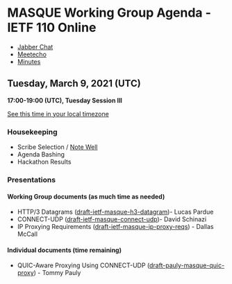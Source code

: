# MASQUE Working Group Agenda - IETF 110 Online

* [Jabber Chat](xmpp:masque@jabber.ietf.org?join)
* [Meetecho](https://meetings.conf.meetecho.com/ietf110/?group=masque&short=&item=1)
* [Minutes](https://codimd.ietf.org/notes-ietf-110-masque)

## Tuesday, March 9, 2021 (UTC)
**17:00-19:00 (UTC), Tuesday Session III**

[See this time in your local timezone](https://www.timeanddate.com/worldclock/fixedtime.html?msg=MASQUE+-+IETF+110&iso=20210309T17&p1=1440&ah=2)

### Housekeeping

* Scribe Selection / [Note Well](https://www.ietf.org/about/note-well.html)
* Agenda Bashing
* Hackathon Results

### Presentations

#### Working Group documents (as much time as needed)

* HTTP/3 Datagrams ([draft-ietf-masque-h3-datagram](https://datatracker.ietf.org/doc/draft-ietf-masque-h3-datagram/))- Lucas Pardue
* CONNECT-UDP ([draft-ietf-masque-connect-udp](https://datatracker.ietf.org/doc/draft-ietf-masque-connect-udp/))- David Schinazi
* IP Proxying Requirements ([draft-ietf-masque-ip-proxy-reqs](https://datatracker.ietf.org/doc/draft-ietf-masque-ip-proxy-reqs/)) - Dallas McCall

#### Individual documents (time remaining)

* QUIC-Aware Proxying Using CONNECT-UDP ([draft-pauly-masque-quic-proxy](https://datatracker.ietf.org/doc/draft-pauly-masque-quic-proxy/)) - Tommy Pauly

